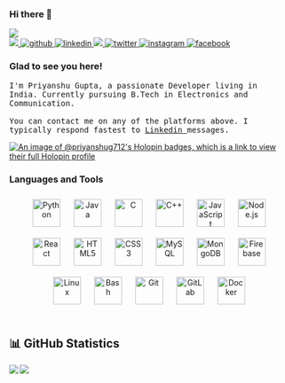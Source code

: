 ### Hi there 👋

<img src="https://komarev.com/ghpvc/?username=PriyanshuG712">
<br>
<a href="mailto:priyanshug712@gmail.com" target="_blank">
<img src="https://img.shields.io/badge/Gmail-D14836?style=for-the-badge&logo=gmail&logoColor=white" />
</a>
<a href="https://github.com/PriyanshuG712" target="_blank">
<img src=https://img.shields.io/badge/github-%2324292e.svg?&style=for-the-badge&logo=github&logoColor=white alt=github style=“margin-bottom: 5px;” />
</a>
<a href="https://www.linkedin.com/in/priyanshug712/" target="_blank">
<img src=https://img.shields.io/badge/linkedin-%231E77B5.svg?&style=for-the-badge&logo=linkedin&logoColor=white alt=linkedin style=“margin-bottom: 5px;” />
</a>
<a href="https://t.me/PriyanshuG712" target="_blank">
<img src="https://img.shields.io/badge/Telegram-2CA5E0.svg?style=for-the-badge&logo=telegram&logoColor=white" />
</a>
<a href="https://twitter.com/Eugyne712" target="_blank">
<img src=https://img.shields.io/badge/twitter-%2300acee.svg?&style=for-the-badge&logo=twitter&logoColor=white alt=twitter style=“margin-bottom: 5px;” />
</a>
<a href="https://www.instagram.com/prigzvlr/" target="_blank">
<img src=https://img.shields.io/badge/instagram-%23000000.svg?&style=for-the-badge&logo=instagram&logoColor=white alt=instagram style=“margin-bottom: 5px;” />
</a>
<a href="https://www.facebook.com/PriyanshuG712" target="_blank">
<img src=https://img.shields.io/badge/facebook-%232E87FB.svg?&style=for-the-badge&logo=facebook&logoColor=white alt=facebook style=“margin-bottom: 5px;” />
</a>
<br/>

### Glad to see you here!

<p><samp>
  I'm Priyanshu Gupta, a passionate Developer living in India. Currently pursuing B.Tech in Electronics and Communication.
  <br/><br/>
  You can contact me on any of the platforms above. I typically respond fastest to <a href="https://www.linkedin.com/in/priyanshug712/" target="_blank"> Linkedin </a> messages.
</samp></p>

[![An image of @priyanshug712's Holopin badges, which is a link to view their full Holopin profile](https://holopin.me/priyanshug712)](https://holopin.io/@priyanshug712)

### Languages and Tools

<div align="center">  
<img style="margin: 10px" src="https://cdn.jsdelivr.net/gh/devicons/devicon/icons/python/python-original.svg" alt="Python" height="50" />
<!-- <img style="margin: 10px" src="https://cdn.jsdelivr.net/gh/devicons/devicon/icons/android/android-original.svg" alt="Android" height="50" />   -->
<img style="margin: 10px" src="https://cdn.jsdelivr.net/gh/devicons/devicon/icons/java/java-original.svg" alt="Java" height="50" />
<!-- <img style="margin: 10px" src="https://cdn.jsdelivr.net/gh/devicons/devicon/icons/kotlin/kotlin-original.svg" alt="Kotlin" height="50" /> -->
<!-- <img style="margin: 10px" src="https://cdn.jsdelivr.net/gh/devicons/devicon/icons/flutter/flutter-original.svg" alt="Flutter" height="50" /> -->
<!-- <img style="margin: 10px" src="https://cdn.jsdelivr.net/gh/devicons/devicon/icons/dart/dart-original.svg" alt="Dart" height="50" />   -->
<!-- <img style="margin: 10px" src="https://cdn.jsdelivr.net/gh/devicons/devicon/icons/go/go-original.svg" alt="Go" height="50" /> -->
<img style="margin: 10px" src="https://cdn.jsdelivr.net/gh/devicons/devicon/icons/c/c-original.svg" alt="C" height="50" />
<img style="margin: 10px" src="https://cdn.jsdelivr.net/gh/devicons/devicon/icons/cplusplus/cplusplus-original.svg" alt="C++" height="50" />  
<img style="margin: 10px" src="https://cdn.jsdelivr.net/gh/devicons/devicon/icons/javascript/javascript-original.svg" alt="JavaScript" height="50" />  
<!-- <img style="margin: 10px" src="https://cdn.jsdelivr.net/gh/devicons/devicon/icons/typescript/typescript-original.svg" alt="TypeScript" height="50" /> -->
<!-- <img style="margin: 10px" src="https://cdn.jsdelivr.net/gh/devicons/devicon/icons/nextjs/nextjs-original.svg" alt="Next js" height="50" />   -->
<img style="margin: 10px" src="https://cdn.jsdelivr.net/gh/devicons/devicon/icons/nodejs/nodejs-original.svg" alt="Node.js" height="50" />  
<img style="margin: 10px" src="https://cdn.jsdelivr.net/gh/devicons/devicon/icons/react/react-original.svg" alt="React" height="50" /> 
<img style="margin: 10px" src="https://cdn.jsdelivr.net/gh/devicons/devicon/icons/html5/html5-original.svg" alt="HTML5" height="50" /> 
<img style="margin: 10px" src="https://cdn.jsdelivr.net/gh/devicons/devicon/icons/css3/css3-original.svg" alt="CSS3" height="50" />
<!-- <img style="margin: 10px" src="https://cdn.jsdelivr.net/gh/devicons/devicon/icons/tailwindcss/tailwindcss-original-wordmark.svg" alt="TailwindCSS" height="50" /> -->
<img style="margin: 10px" src="https://cdn.jsdelivr.net/gh/devicons/devicon/icons/mysql/mysql-original.svg" alt="MySQL" height="50" /> 
<img style="margin: 10px" src="https://cdn.jsdelivr.net/gh/devicons/devicon/icons/mongodb/mongodb-original.svg" alt="MongoDB" height="50" />
<!-- <img style="margin: 10px" src="https://cdn.jsdelivr.net/gh/devicons/devicon/icons/django/django-plain.svg" alt="Django" height="50" /> -->
<img style="margin: 10px" src="https://cdn.jsdelivr.net/gh/devicons/devicon/icons/firebase/firebase-plain.svg" alt="Firebase" height="50" />  
<img style="margin: 10px" src="https://cdn.jsdelivr.net/gh/devicons/devicon/icons/linux/linux-original.svg" alt="Linux" height="50" />
<img style="margin: 10px" src="https://cdn.jsdelivr.net/gh/devicons/devicon/icons/bash/bash-original.svg" alt="Bash" height="50" />
<img style="margin: 10px" src="https://cdn.jsdelivr.net/gh/devicons/devicon/icons/git/git-original.svg" alt="Git" height="50" />
<img style="margin: 10px" src="https://cdn.jsdelivr.net/gh/devicons/devicon/icons/gitlab/gitlab-original.svg" alt="GitLab" height="50" />  
<!-- <img style="margin: 10px" src="https://cdn.jsdelivr.net/gh/devicons/devicon/icons/amazonwebservices/amazonwebservices-original.svg" alt="AWS" height="50" /> -->
<!-- <img style="margin: 10px" src="https://cdn.jsdelivr.net/gh/devicons/devicon/icons/googlecloud/googlecloud-original.svg" alt="GCP" height="50" />   -->
<!-- <img style="margin: 10px" src="https://cdn.jsdelivr.net/gh/devicons/devicon/icons/azure/azure-original.svg" alt="Azure" height="50" /> -->
<img style="margin: 10px" src="https://cdn.jsdelivr.net/gh/devicons/devicon/icons/docker/docker-original.svg" alt="Docker" height="50" />  
<!-- <img style="margin: 10px" src="https://cdn.jsdelivr.net/gh/devicons/devicon/icons/jenkins/jenkins-line.svg" alt="Jenkins" height="50" />   -->
</div>
<br/>
<h2 align ="left">
 <b> 📊 GitHub Statistics </b><br>
</h2>
<p><img align="left" src="https://github-readme-stats.vercel.app/api/top-langs?username=priyanshug712&show_icons=true&locale=en&layout=compact"/></p>
<p><img align="center" src="https://github-readme-stats.vercel.app/api?username=priyanshug712&show_icons=true&locale=en"/></p>

<!--
**PriyanshuG712/PriyanshuG712** is a ✨ _special_ ✨ repository because its `README.md` (this file) appears on your GitHub profile.

Here are some ideas to get you started:

- 🔭 I’m currently working on ...
- 🌱 I’m currently learning ...
- 👯 I’m looking to collaborate on ...
- 🤔 I’m looking for help with ...
- 💬 Ask me about ...
- 📫 How to reach me: ...
- 😄 Pronouns: ...
- ⚡ Fun fact: ...
-->
